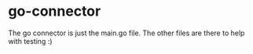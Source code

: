 # go-connector
The go connector is just the main.go file. The other files are there to help with testing :)
